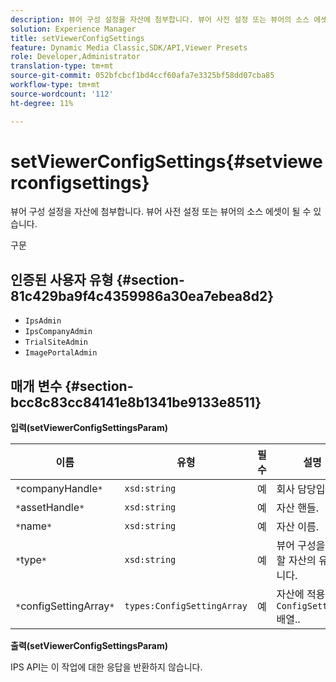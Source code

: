 ```yaml
---
description: 뷰어 구성 설정을 자산에 첨부합니다. 뷰어 사전 설정 또는 뷰어의 소스 에셋이 될 수 있습니다.
solution: Experience Manager
title: setViewerConfigSettings
feature: Dynamic Media Classic,SDK/API,Viewer Presets
role: Developer,Administrator
translation-type: tm+mt
source-git-commit: 052bfcbcf1bd4ccf60afa7e3325bf58dd07cba85
workflow-type: tm+mt
source-wordcount: '112'
ht-degree: 11%

---
```



# setViewerConfigSettings{#setviewerconfigsettings}

뷰어 구성 설정을 자산에 첨부합니다. 뷰어 사전 설정 또는 뷰어의 소스 에셋이 될 수 있습니다.

구문

## 인증된 사용자 유형 {#section-81c429ba9f4c4359986a30ea7ebea8d2}

* `IpsAdmin`
* `IpsCompanyAdmin`
* `TrialSiteAdmin`
* `ImagePortalAdmin`

## 매개 변수 {#section-bcc8c83cc84141e8b1341be9133e8511}

**입력(setViewerConfigSettingsParam)**

| 이름 | 유형 | 필수 | 설명 |
|---|---|---|---|
| `*`companyHandle`*` | `xsd:string` | 예 | 회사 담당입니다. |
| `*`assetHandle`*` | `xsd:string` | 예 | 자산 핸들. |
| `*`name`*` | `xsd:string` | 예 | 자산 이름. |
| `*`type`*` | `xsd:string` | 예 | 뷰어 구성을 적용할 자산의 유형입니다. |
| `*`configSettingArray`*` | `types:ConfigSettingArray` | 예 | 자산에 적용된 `ConfigSettings` 배열.. |

**출력(setViewerConfigSettingsParam)**

IPS API는 이 작업에 대한 응답을 반환하지 않습니다.
